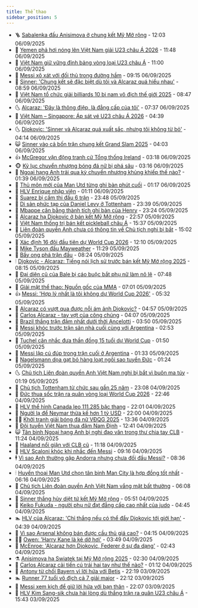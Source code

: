 ```yaml
---
title: Thể thao
sidebar_position: 5
---
```


<!-- vnexpress-the-thao:START -->
- 🪜 [Sabalenka đấu Anisimova ở chung kết Mỹ Mở rộng](https://vnexpress.net/sabalenka-dau-anisimova-o-chung-ket-my-mo-rong-4936013.html) - 12:03 06/09/2025
- 🦩 [Yemen phả hơi nóng lên Việt Nam giải U23 châu Á 2026](https://vnexpress.net/yemen-pha-hoi-nong-len-viet-nam-giai-u23-chau-a-2026-4936008.html) - 11:48 06/09/2025
- 🧰 [Việt Nam giữ vững đỉnh bảng vòng loại U23 châu Á](https://vnexpress.net/viet-nam-singapore-hlv-kim-xoay-tua-doi-hinh-chinh-4935993-tong-thuat.html) - 11:00 06/09/2025
- 🤗 [Messi xô xát với đối thủ trong đường hầm](https://vnexpress.net/messi-xo-xat-voi-doi-thu-trong-duong-ham-4935972.html) - 09:15 06/09/2025
- 🥳 [Sinner: &#39;Chung kết sẽ đặc biệt dù tôi và Alcaraz quá hiểu nhau&#39;](https://vnexpress.net/sinner-chung-ket-se-dac-biet-du-toi-va-alcaraz-qua-hieu-nhau-4935973.html) - 08:59 06/09/2025
- 🦣 [Việt Nam tổ chức giải billiards 10 bi nam vô địch thế giới 2025](https://vnexpress.net/viet-nam-to-chuc-giai-billiards-10-bi-nam-vo-dich-the-gioi-2025-4935879.html) - 08:47 06/09/2025
- 🌜 [Alcaraz: &#39;Đây là thông điệp, là đẳng cấp của tôi&#39;](https://vnexpress.net/alcaraz-day-la-thong-diep-la-dang-cap-cua-toi-4935945.html) - 07:37 06/09/2025
- 🫶 [Việt Nam – Singapore: Áp sát vé U23 châu Á 2026](https://vnexpress.net/viet-nam-singapore-ap-sat-ve-u23-chau-a-2026-4935835.html) - 04:39 06/09/2025
- 🌜 [Djokovic: &#39;Sinner và Alcaraz quá xuất sắc, nhưng tôi không từ bỏ&#39;](https://vnexpress.net/djokovic-sinner-va-alcaraz-qua-xuat-sac-nhung-toi-khong-tu-bo-4935845.html) - 04:14 06/09/2025
- 😺 [Sinner vào cả bốn trận chung kết Grand Slam 2025](https://vnexpress.net/sinner-vao-ca-bon-tran-chung-ket-grand-slam-2025-4935859.html) - 04:03 06/09/2025
- 👍 [McGregor vận động tranh cử Tổng thống Ireland](https://vnexpress.net/mcgregor-van-dong-tranh-cu-tong-thong-ireland-4935788.html) - 03:18 06/09/2025
- 🐵 [Kỷ lục chuyển nhượng bóng đá nữ bị phá sâu](https://vnexpress.net/ky-luc-chuyen-nhuong-bong-da-nu-bi-pha-sau-4935810.html) - 03:16 06/09/2025
- 💫 [Ngoại hạng Anh trải qua kỳ chuyển nhượng khủng khiếp thế nào?](https://vnexpress.net/ngoai-hang-anh-trai-qua-ky-chuyen-nhuong-khung-khiep-the-nao-4935770.html) - 01:39 06/09/2025
- 🦆 [Thủ môn mới của Man Utd từng ghi bàn phút cuối](https://vnexpress.net/thu-mon-moi-cua-man-utd-tung-ghi-ban-phut-cuoi-4935753.html) - 01:17 06/09/2025
- 🙉 [HLV Enrique nhập viện](https://vnexpress.net/hlv-enrique-nhap-vien-4935761.html) - 01:11 06/09/2025
- 📝 [Suarez bị cấm thi đấu 6 trận](https://vnexpress.net/suarez-bi-cam-thi-dau-6-tran-4935745.html) - 23:48 05/09/2025
- 💯 [Di sản phức tạp của Daniel Levy ở Tottenham](https://vnexpress.net/di-san-phuc-tap-cua-daniel-levy-o-tottenham-4935730.html) - 23:39 05/09/2025
- 🌈 [Mbappe cân bằng thành tích ghi bàn của Henry](https://vnexpress.net/mbappe-can-bang-thanh-tich-ghi-ban-cua-henry-4935743.html) - 23:24 05/09/2025
- 🦩 [Alcaraz hạ Djokovic ở bán kết Mỹ Mở rộng](https://vnexpress.net/alcaraz-ha-djokovic-o-ban-ket-my-mo-rong-4935742.html) - 22:57 05/09/2025
- 🐲 [Việt Nam thống trị bán kết pickleball châu Á](https://vnexpress.net/viet-nam-thong-tri-ban-ket-pickleball-chau-a-4935723.html) - 15:37 05/09/2025
- 🌁 [Liên đoàn quyền Anh chưa có thông tin về Chủ tịch nghi bị bắt](https://vnexpress.net/lien-doan-quyen-anh-chua-co-thong-tin-ve-chu-tich-nghi-bi-bat-4935712.html) - 15:02 05/09/2025
- 💯 [Xác định 16 đội đầu tiên dự World Cup 2026](https://vnexpress.net/xac-dinh-16-doi-dau-tien-du-world-cup-2026-4935685.html) - 12:10 05/09/2025
- 🌝 [Mike Tyson đấu Mayweather](https://vnexpress.net/mike-tyson-dau-mayweather-4935656.html) - 11:29 05/09/2025
- 🤖 [Bầy ong phá trận đấu](https://vnexpress.net/bay-ong-pha-tran-dau-4935500.html) - 08:24 05/09/2025
- 🕯 [Djokovic - Alcaraz: Tiếng nói lịch sử trước bán kết Mỹ Mở rộng 2025](https://vnexpress.net/djokovic-alcaraz-tieng-noi-lich-su-truoc-ban-ket-my-mo-rong-2025-4935543.html) - 08:15 05/09/2025
- 🧰 [Đại diện cũ của Bale bị cáo buộc bắt phụ nữ làm nô lệ](https://vnexpress.net/dai-dien-cu-cua-bale-bi-cao-buoc-bat-phu-nu-lam-no-le-4935405.html) - 07:48 05/09/2025
- 🥳 [Giải mật thể thao: Nguồn gốc của MMA](https://vnexpress.net/giai-mat-the-thao-nguon-goc-cua-mma-4935511.html) - 07:01 05/09/2025
- 👍 [Messi: &#39;Hợp lý nhất là tôi không dự World Cup 2026&#39;](https://vnexpress.net/messi-hop-ly-nhat-la-toi-khong-du-world-cup-2026-4935502.html) - 05:32 05/09/2025
- 💪 [Alcaraz có vượt qua được nỗi ám ảnh Djokovic?](https://vnexpress.net/alcaraz-co-vuot-qua-duoc-noi-am-anh-djokovic-4935484.html) - 04:57 05/09/2025
- 👹 [Carlos Alcaraz - tay vợt của công chúng](https://vnexpress.net/carlos-alcaraz-tay-vot-cua-cong-chung-4935334.html) - 04:07 05/09/2025
- 🧰 [Brazil thắng trận đậm nhất dưới thời Ancelotti](https://vnexpress.net/brazil-thang-tran-dam-nhat-duoi-thoi-ancelotti-4935427.html) - 03:50 05/09/2025
- 🚀 [Messi khóc trước trận sân nhà cuối cùng với Argentina](https://vnexpress.net/messi-khoc-truoc-tran-san-nha-cuoi-cung-voi-argentina-4935365.html) - 02:53 05/09/2025
- 🎃 [Tuchel cân nhắc đưa thần đồng 15 tuổi dự World Cup](https://vnexpress.net/tuchel-can-nhac-dua-than-dong-15-tuoi-du-world-cup-4935344.html) - 01:50 05/09/2025
- 🧰 [Messi lập cú đúp trong trận cuối ở Argentina](https://vnexpress.net/messi-lap-cu-dup-trong-tran-cuoi-o-argentina-4935337.html) - 01:33 05/09/2025
- 👀 [Nagelsmann dọa gạt bỏ hàng loạt ngôi sao tuyển Đức](https://vnexpress.net/nagelsmann-doa-gat-bo-hang-loat-ngoi-sao-tuyen-duc-4935265.html) - 01:24 05/09/2025
- 🌜 [Chủ tịch Liên đoàn quyền Anh Việt Nam nghi bị bắt vì buôn ma túy](https://vnexpress.net/chu-tich-lien-doan-quyen-anh-viet-nam-nghi-bi-bat-vi-buon-ma-tuy-4935309.html) - 01:19 05/09/2025
- 🫶 [Chủ tịch Tottenham từ chức sau gần 25 năm](https://vnexpress.net/chu-tich-tottenham-tu-chuc-sau-gan-25-nam-4935260.html) - 23:08 04/09/2025
- 🦄 [Đức thua sốc trận ra quân vòng loại World Cup 2026](https://vnexpress.net/duc-thua-soc-tran-ra-quan-vong-loai-world-cup-2026-4935257.html) - 22:46 04/09/2025
- 🥳 [HLV thể hình Canada leo 111.285 bậc thang](https://vnexpress.net/hlv-the-hinh-canada-leo-111-285-bac-thang-4935247.html) - 22:01 04/09/2025
- 🐲 [Người lạ để Neymar thừa kế hơn 1 tỷ USD](https://vnexpress.net/nguoi-la-de-neymar-thua-ke-hon-1-ty-usd-4935245.html) - 22:00 04/09/2025
- 🧑‍🏫 [Khởi tranh giải bóng đá nữ VĐQG 2025](https://vnexpress.net/khoi-tranh-giai-bong-da-nu-vdqg-2025-4934465.html) - 13:36 04/09/2025
- 🤔 [Đội tuyển Việt Nam thua đậm Nam Định](https://vnexpress.net/doi-tuyen-viet-nam-thua-dam-nam-dinh-4935227.html) - 12:41 04/09/2025
- 😺 [Tân binh Ngoại hạng Anh bị nghi đạo văn trong thư chia tay CLB](https://vnexpress.net/tan-binh-ngoai-hang-anh-bi-nghi-dao-van-trong-thu-chia-tay-clb-4935106.html) - 11:24 04/09/2025
- 💪 [Haaland nổi giận với CLB cũ](https://vnexpress.net/haaland-noi-gian-voi-clb-cu-4935037.html) - 11:18 04/09/2025
- 💼 [HLV Scaloni khóc khi nhắc đến Messi](https://vnexpress.net/hlv-scaloni-khoc-khi-nhac-den-messi-4934891.html) - 09:16 04/09/2025
- 🕴 [Vì sao Anh thường gặp Andorra nhưng chưa đối đầu Messi?](https://vnexpress.net/vi-sao-anh-thuong-gap-andorra-nhung-chua-doi-dau-messi-4935117.html) - 08:36 04/09/2025
- 🕯 [Huyền thoại Man Utd chọn tân binh Man City là hợp đồng tốt nhất](https://vnexpress.net/huyen-thoai-man-utd-chon-tan-binh-man-city-la-hop-dong-tot-nhat-4934954.html) - 06:16 04/09/2025
- 📝 [Chủ tịch Liên đoàn quyền Anh Việt Nam vắng mặt bất thường](https://vnexpress.net/chu-tich-lien-doan-quyen-anh-viet-nam-vang-mat-bat-thuong-4934995.html) - 06:08 04/09/2025
- 🧐 [Sinner thắng hủy diệt tứ kết Mỹ Mở rộng](https://vnexpress.net/sinner-thang-huy-diet-tu-ket-my-mo-rong-4934997.html) - 05:51 04/09/2025
- 🙉 [Keiko Fukuda - người phụ nữ đạt đẳng cấp cao nhất của judo](https://vnexpress.net/keiko-fukuda-nguoi-phu-nu-dat-dang-cap-cao-nhat-cua-judo-4934162.html) - 04:45 04/09/2025
- 🏊 [HLV của Alcaraz: &#39;Chỉ thắng nếu có thể đẩy Djokovic tới giới hạn&#39;](https://vnexpress.net/hlv-cua-alcaraz-chi-thang-neu-co-the-day-djokovic-toi-gioi-han-4934982.html) - 04:39 04/09/2025
- 🌊 [Vì sao Arsenal không bán được cầu thủ giá cao?](https://vnexpress.net/vi-sao-arsenal-khong-ban-duoc-cau-thu-gia-cao-4934915.html) - 04:15 04/09/2025
- 👨‍🏫 [Owen: &#39;Harry Kane là kẻ dở hơi&#39;](https://vnexpress.net/owen-harry-kane-la-ke-do-hoi-4934889.html) - 03:49 04/09/2025
- 🥷 [McEnroe: &#39;Alcaraz hơn Djokovic, Federer ở sự đa dạng&#39;](https://vnexpress.net/mcenroe-alcaraz-hon-djokovic-federer-o-su-da-dang-4934844.html) - 02:43 04/09/2025
- ⚗️ [Anisimova hạ Swiatek tại Mỹ Mở rộng 2025](https://vnexpress.net/anisimova-ha-swiatek-tai-my-mo-rong-2025-4934873.html) - 02:30 04/09/2025
- 🌮 [Carlos Alcaraz cải tiến cú trái hai tay như thế nào?](https://vnexpress.net/carlos-alcaraz-cai-tien-cu-trai-hai-tay-nhu-the-nao-4934791.html) - 01:12 04/09/2025
- 🤩 [Antony từ chối Bayern vì lời hứa với Betis](https://vnexpress.net/antony-tu-choi-bayern-vi-loi-hua-voi-betis-4934781.html) - 22:19 03/09/2025
- 🏊 [Runner 77 tuổi vô địch cả 7 giải major](https://vnexpress.net/runner-77-tuoi-vo-dich-ca-7-giai-major-4934784.html) - 22:12 03/09/2025
- 🐎 [Messi xem kịch để giữ lời hứa với bạn thân](https://vnexpress.net/messi-xem-kich-de-giu-loi-hua-voi-ban-than-4934785.html) - 22:07 03/09/2025
- 💫 [HLV Kim Sang-sik chưa hài lòng dù thắng trận ra quân U23 châu Á](https://vnexpress.net/hlv-kim-sang-sik-chua-hai-long-du-thang-tran-ra-quan-u23-chau-a-4934776.html) - 15:43 03/09/2025<!-- vnexpress-the-thao:END -->
